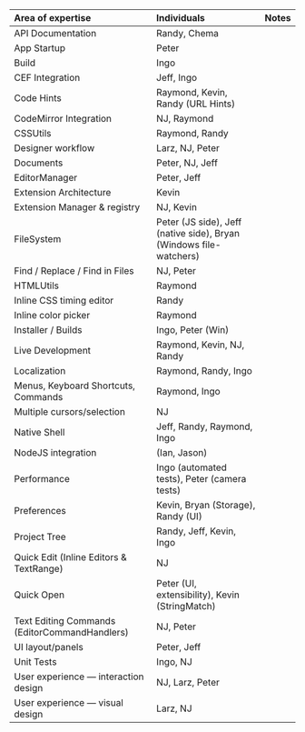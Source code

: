 | Area of expertise | Individuals | Notes | 
|:--------------------------|:---------------------|:--------:| 
|API Documentation| Randy, Chema || 
|App Startup| Peter || 
|Build| Ingo || 
|CEF Integration| Jeff, Ingo ||	 
|Code Hints| Raymond, Kevin, Randy (URL Hints) ||	 
|CodeMirror Integration| NJ, Raymond ||	 
|CSSUtils| Raymond, Randy || 
|Designer workflow| Larz, NJ, Peter||	 
|Documents| Peter, NJ, Jeff || 
|EditorManager|	Peter, Jeff||	 
|Extension Architecture| Kevin|| 
|Extension Manager & registry| NJ, Kevin|| 
|FileSystem| Peter (JS side), Jeff (native side), Bryan (Windows file-watchers) || 
|Find / Replace / Find in Files| NJ, Peter || 
|HTMLUtils |Raymond ||	 
|Inline CSS timing editor | Randy ||
|Inline color picker | Raymond ||
|Installer / Builds| Ingo, Peter (Win) || 
|Live Development| Raymond, Kevin, NJ, Randy|| 
|Localization| Raymond, Randy, Ingo ||	 
|Menus, Keyboard Shortcuts, Commands|	Raymond, Ingo|| 
|Multiple cursors/selection| NJ ||
|Native Shell| Jeff, Randy, Raymond, Ingo || 
|NodeJS integration | (Ian, Jason) ||
|Performance| Ingo (automated tests), Peter (camera tests) ||	 
|Preferences| Kevin, Bryan (Storage), Randy (UI) || 
|Project Tree |Randy, Jeff, Kevin, Ingo || 
|Quick Edit (Inline Editors & TextRange) | NJ || 
|Quick Open| Peter (UI, extensibility), Kevin (StringMatch) || 
|Text Editing Commands (EditorCommandHandlers) | NJ, Peter || 
|UI layout/panels| Peter, Jeff	|| 
|Unit Tests| Ingo, NJ || 
|User experience — interaction design| NJ, Larz, Peter	|| 
|User experience — visual design| Larz, NJ||